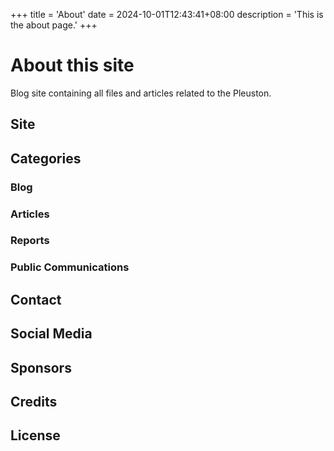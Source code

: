 +++
title = 'About'
date = 2024-10-01T12:43:41+08:00
description = 'This is the about page.'
+++
# About this site

Blog site containing all files and articles related to the Pleuston.

## Site

## Categories

### Blog

### Articles

### Reports

### Public Communications


## Contact

## Social Media

## Sponsors

## Credits

## License